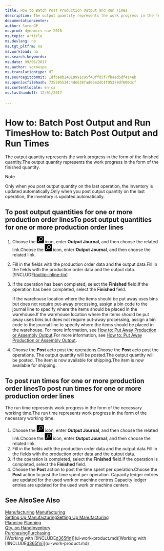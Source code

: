 ```yaml
---
title: How to Batch Post Production Output and Run Times
description: The output quantity represents the work progress in the form of the finished quantity.
documentationcenter: 
author: SorenGP
ms.prod: dynamics-nav-2018
ms.topic: article
ms.devlang: na
ms.tgt_pltfrm: na
ms.workload: na
ms.search.keywords: 
ms.date: 09/06/2017
ms.author: sgroespe
ms.translationtype: HT
ms.sourcegitcommit: 1dfba8b14019991c95f40ffd5f7fbaed5df414eb
ms.openlocfilehash: 735505534c4de638fad03e2db1f05379df600dcf
ms.contentlocale: en-ca
ms.lasthandoff: 12/01/2017

---
```

# <a name="how-to-batch-post-output-and-run-times"></a><span data-ttu-id="f6bc3-103">How to: Batch Post Output and Run Times</span><span class="sxs-lookup"><span data-stu-id="f6bc3-103">How to: Batch Post Output and Run Times</span></span>
<span data-ttu-id="f6bc3-104">The output quantity represents the work progress in the form of the finished quantity.</span><span class="sxs-lookup"><span data-stu-id="f6bc3-104">The output quantity represents the work progress in the form of the finished quantity.</span></span>  

> [!NOTE]
> <span data-ttu-id="f6bc3-105">Only when you post output quantity on the last operation, the inventory is updated automatically.</span><span class="sxs-lookup"><span data-stu-id="f6bc3-105">Only when you post output quantity on the last operation, the inventory is updated automatically.</span></span>  

## <a name="to-post-output-quantities-for-one-or-more-production-order-lines"></a><span data-ttu-id="f6bc3-106">To post output quantities for one or more production order lines</span><span class="sxs-lookup"><span data-stu-id="f6bc3-106">To post output quantities for one or more production order lines</span></span>
1. <span data-ttu-id="f6bc3-107">Choose the ![Search for Page or Report](media/ui-search/search_small.png "Search for Page or Report icon") icon, enter **Output Journal**, and then choose the related link.</span><span class="sxs-lookup"><span data-stu-id="f6bc3-107">Choose the ![Search for Page or Report](media/ui-search/search_small.png "Search for Page or Report icon") icon, enter **Output Journal**, and then choose the related link.</span></span>  
2. <span data-ttu-id="f6bc3-108">Fill in the fields with the production order data and the output data.</span><span class="sxs-lookup"><span data-stu-id="f6bc3-108">Fill in the fields with the production order data and the output data.</span></span> [!INCLUDE[tooltip-inline-tip](includes/tooltip-inline-tip_md.md)]
3. <span data-ttu-id="f6bc3-109">If the operation has been completed, select the **Finished** field.</span><span class="sxs-lookup"><span data-stu-id="f6bc3-109">If the operation has been completed, select the **Finished** field.</span></span>  

    <span data-ttu-id="f6bc3-110">If the warehouse location where the items should be put away uses bins but does not require put-away processing,  assign a bin code to the journal line to specify where the items should be placed in the warehouse.</span><span class="sxs-lookup"><span data-stu-id="f6bc3-110">If the warehouse location where the items should be put away uses bins but does not require put-away processing,  assign a bin code to the journal line to specify where the items should be placed in the warehouse.</span></span> <span data-ttu-id="f6bc3-111">For more information, see [How to: Put Away Production or Assembly Output](warehouse-how-to-put-away-production-output.md).</span><span class="sxs-lookup"><span data-stu-id="f6bc3-111">For more information, see [How to: Put Away Production or Assembly Output](warehouse-how-to-put-away-production-output.md).</span></span>  

4. <span data-ttu-id="f6bc3-112">Choose the **Post** acto post the operations.</span><span class="sxs-lookup"><span data-stu-id="f6bc3-112">Choose the **Post** acto post the operations.</span></span> <span data-ttu-id="f6bc3-113">The output quantity will be posted.</span><span class="sxs-lookup"><span data-stu-id="f6bc3-113">The output quantity will be posted.</span></span> <span data-ttu-id="f6bc3-114">The item is now available for shipping.</span><span class="sxs-lookup"><span data-stu-id="f6bc3-114">The item is now available for shipping.</span></span>  

## <a name="to-post-run-times-for-one-or-more-production-order-lines"></a><span data-ttu-id="f6bc3-115">To post run times for one or more production order lines</span><span class="sxs-lookup"><span data-stu-id="f6bc3-115">To post run times for one or more production order lines</span></span>
<span data-ttu-id="f6bc3-116">The run time represents work progress in the form of the necessary working time.</span><span class="sxs-lookup"><span data-stu-id="f6bc3-116">The run time represents work progress in the form of the necessary working time.</span></span>    

1.  <span data-ttu-id="f6bc3-117">Choose the ![Search for Page or Report](media/ui-search/search_small.png "Search for Page or Report icon") icon, enter **Output Journal**, and then choose the related link.</span><span class="sxs-lookup"><span data-stu-id="f6bc3-117">Choose the ![Search for Page or Report](media/ui-search/search_small.png "Search for Page or Report icon") icon, enter **Output Journal**, and then choose the related link.</span></span>  
2. <span data-ttu-id="f6bc3-118">Fill in the fields with the production order data and the output data.</span><span class="sxs-lookup"><span data-stu-id="f6bc3-118">Fill in the fields with the production order data and the output data.</span></span>  
3.  <span data-ttu-id="f6bc3-119">If the operation is completed, select the **Finished** field.</span><span class="sxs-lookup"><span data-stu-id="f6bc3-119">If the operation is completed, select the **Finished** field.</span></span>  
4. <span data-ttu-id="f6bc3-120">Choose the **Post** action to post the time spent per operation.</span><span class="sxs-lookup"><span data-stu-id="f6bc3-120">Choose the **Post** action to post the time spent per operation.</span></span> <span data-ttu-id="f6bc3-121">Capacity ledger entries are updated for the used work or machine centres.</span><span class="sxs-lookup"><span data-stu-id="f6bc3-121">Capacity ledger entries are updated for the used work or machine centers.</span></span>

## <a name="see-also"></a><span data-ttu-id="f6bc3-122">See Also</span><span class="sxs-lookup"><span data-stu-id="f6bc3-122">See Also</span></span>  
<span data-ttu-id="f6bc3-123">[Manufacturing](production-manage-manufacturing.md)  </span><span class="sxs-lookup"><span data-stu-id="f6bc3-123">[Manufacturing](production-manage-manufacturing.md)  </span></span>  
[<span data-ttu-id="f6bc3-124">Setting Up Manufacturing</span><span class="sxs-lookup"><span data-stu-id="f6bc3-124">Setting Up Manufacturing</span></span>](production-configure-production-processes.md)  
<span data-ttu-id="f6bc3-125">[Planning](production-planning.md)    </span><span class="sxs-lookup"><span data-stu-id="f6bc3-125">[Planning](production-planning.md)    </span></span>  
[<span data-ttu-id="f6bc3-126">Qty. on Hand</span><span class="sxs-lookup"><span data-stu-id="f6bc3-126">Inventory</span></span>](inventory-manage-inventory.md)  
[<span data-ttu-id="f6bc3-127">Purchasing</span><span class="sxs-lookup"><span data-stu-id="f6bc3-127">Purchasing</span></span>](purchasing-manage-purchasing.md)  
<span data-ttu-id="f6bc3-128">[Working with [!INCLUDE[d365fin](includes/d365fin_md.md)]](ui-work-product.md)</span><span class="sxs-lookup"><span data-stu-id="f6bc3-128">[Working with [!INCLUDE[d365fin](includes/d365fin_md.md)]](ui-work-product.md)</span></span>

